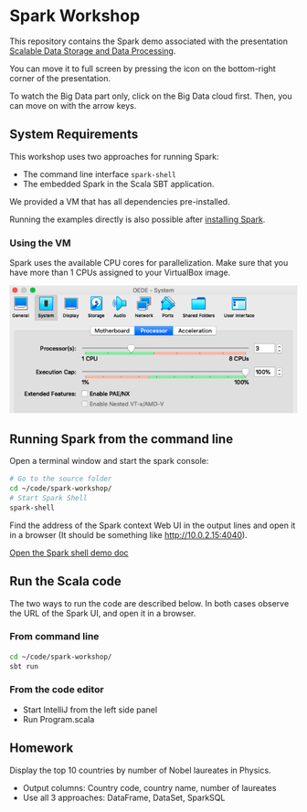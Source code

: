 # Spark Workshop

This repository contains the Spark demo associated with the presentation
[Scalable Data Storage and Data Processing](https://prezi.com/p/dplwgzvust1v/data-scalability-2/?present=1).

You can move it to full screen by pressing the icon on the bottom-right corner of the presentation.

To watch the Big Data part only, click on the Big Data cloud first.
Then, you can move on with the arrow keys.

## System Requirements

This workshop uses two approaches for running Spark:
* The command line interface `spark-shell`
* The embedded Spark in the Scala SBT application.

We provided a VM that has all dependencies pre-installed. 

Running the examples directly is also possible after 
[installing Spark](https://www.knowledgehut.com/blog/big-data/install-spark-on-ubuntu).

### Using the VM

Spark uses the available CPU cores for parallelization. Make sure that you have
more than 1 CPUs assigned to your VirtualBox image.

![CPU count](img/vm-cpu.png)

## Running Spark from the command line

Open a terminal window and start the spark console:

```bash
# Go to the source folder
cd ~/code/spark-workshop/
# Start Spark Shell
spark-shell
```

Find the address of the Spark context Web UI in the output lines 
and open it in a browser (It should be something like http://10.0.2.15:4040).

[Open the Spark shell demo doc](./SparkShellDemo.md)

## Run the Scala code

The two ways to run the code are described below.
In both cases observe the URL of the Spark UI, and open it in a browser.

### From command line

```bash
cd ~/code/spark-workshop/
sbt run
```

### From the code editor

* Start IntelliJ from the left side panel
* Run Program.scala

## Homework

Display the top 10 countries by number of Nobel laureates in Physics.
* Output columns: Country code, country name, number of laureates
* Use all 3 approaches: DataFrame, DataSet, SparkSQL
